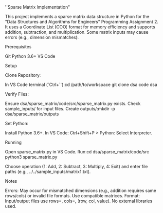 ''Sparse Matrix Implementation''

This project implements a sparse matrix data structure in Python for the "Data Structures and Algorithms for Engineers" Programming Assignment 2. It uses a Coordinate List (COO) format for memory efficiency and supports addition, subtraction, and multiplication. Some matrix inputs may cause errors (e.g., dimension mismatches).

  

Prerequisites

Git
Python 3.6+
VS Code

Setup

Clone Repository:

In VS Code terminal (`Ctrl+``):cd /path/to/workspace
git clone <repository-url> dsa
code dsa




Verify Files:

Ensure dsa/sparse_matrix/code/src/sparse_matrix.py exists.
Check sample_inputs/ for input files.
Create outputs/:mkdir -p dsa/sparse_matrix/outputs




Set Python:

Install Python 3.6+.
In VS Code: Ctrl+Shift+P > Python: Select Interpreter.



Running

Open sparse_matrix.py in VS Code.
Run:cd dsa/sparse_matrix/code/src
python3 sparse_matrix.py


Choose operation (1: Add, 2: Subtract, 3: Multiply, 4: Exit) and enter file paths (e.g., ../../sample_inputs/matrix1.txt).

Notes

Errors: May occur for mismatched dimensions (e.g., addition requires same rows/cols) or invalid file formats. Use compatible matrices.
Format: Input/output files use rows=<num>, cols=<num>, (row, col, value).
No external libraries used.

